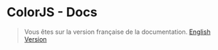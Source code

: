 # ColorJS - Docs

> Vous êtes sur la version française de la documentation. [English Version](https://docs.colorjs.cc/v/en/)






